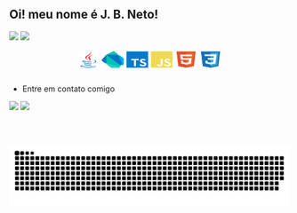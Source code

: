 ## Oi! meu nome é J. B. Neto!
<div>
  <a href="https://github.com/NetoSK9">
  <img height="160em" 
       src="https://github-readme-stats.vercel.app/api?username=NetoSK9&title_color=00ffff150&show_icons=true&icon_color=2fff170&theme=gotham&include_all_commits=true&count_private=true"/></a>
  <img height="160em" src="https://github-readme-stats.vercel.app/api/top-langs/?username=NetoSK9&layout=compact&langs_count=8&theme=gotham&title_color=00ffff150"/>
</div>
  
<div style="display: inline_block" align="center"><br>
  <img align="center" alt="Neto-Java" height="30" width="40" src="https://raw.githubusercontent.com/devicons/devicon/master/icons/java/java-original.svg">
  <img align="center" alt="Neto-Java" height="30" width="40" src="https://raw.githubusercontent.com/devicons/devicon/master/icons/dart/dart-original.svg">
  <img align="center" alt="Neto-Ts" height="30" width="40" src="https://raw.githubusercontent.com/devicons/devicon/master/icons/typescript/typescript-plain.svg">
  <img align="center" alt="Neto-Js" height="30" width="40" src="https://raw.githubusercontent.com/devicons/devicon/master/icons/javascript/javascript-plain.svg">
  <img align="center" alt="Neto-HTML" height="30" width="40" src="https://raw.githubusercontent.com/devicons/devicon/master/icons/html5/html5-original.svg">
  <img align="center" alt="Neto-CSS" height="30" width="40" src="https://raw.githubusercontent.com/devicons/devicon/master/icons/css3/css3-original.svg"> 
</div>
  
  ##
  
- Entre em contato comigo  
<div style="display: inline_block">
  <a href = "mailto:netobatista090@gmail.com"><img src="https://cdn3.iconfinder.com/data/icons/brands-applications/512/gmail_A-128.png" target="_blank"></a>
  <a href="https://www.linkedin.com/in/neto-batista-163263211/" target="_blank"><img src="https://cdn3.iconfinder.com/data/icons/brands-applications/512/LinkedIN_B-128.png" target="_blank"></a>
</div>
  
  ##
  
<br/>
  
<div style="display: inline_block">
  
  ![Snake animation](https://github.com/NetoSK9/NetoSK9/blob/output/github-contribution-grid-snake.svg)
  
</div>
